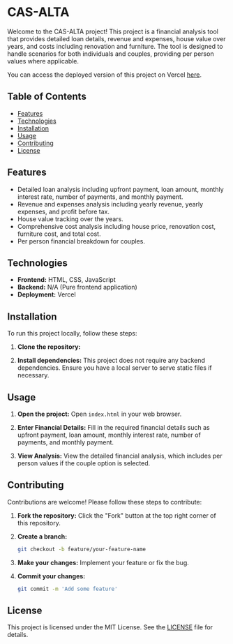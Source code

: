 # CAS-ALTA

Welcome to the CAS-ALTA project! This project is a financial analysis tool that provides detailed loan details, revenue and expenses, house value over years, and costs including renovation and furniture. The tool is designed to handle scenarios for both individuals and couples, providing per person values where applicable.

You can access the deployed version of this project on Vercel [here](https://cas-alta.vercel.app).

## Table of Contents
- [Features](#features)
- [Technologies](#technologies)
- [Installation](#installation)
- [Usage](#usage)
- [Contributing](#contributing)
- [License](#license)
 
## Features
- Detailed loan analysis including upfront payment, loan amount, monthly interest rate, number of payments, and monthly payment.
- Revenue and expenses analysis including yearly revenue, yearly expenses, and profit before tax.
- House value tracking over the years.
- Comprehensive cost analysis including house price, renovation cost, furniture cost, and total cost.
- Per person financial breakdown for couples.

## Technologies
- **Frontend:** HTML, CSS, JavaScript
- **Backend:** N/A (Pure frontend application)
- **Deployment:** Vercel

## Installation
To run this project locally, follow these steps:

1. **Clone the repository:**
 

2. **Install dependencies:**
    This project does not require any backend dependencies. Ensure you have a local server to serve static files if necessary.

## Usage
1. **Open the project:**
    Open `index.html` in your web browser.

2. **Enter Financial Details:**
    Fill in the required financial details such as upfront payment, loan amount, monthly interest rate, number of payments, and monthly payment.

3. **View Analysis:**
    View the detailed financial analysis, which includes per person values if the couple option is selected.

## Contributing
Contributions are welcome! Please follow these steps to contribute:

1. **Fork the repository:**
    Click the "Fork" button at the top right corner of this repository.

2. **Create a branch:**
    ```sh
    git checkout -b feature/your-feature-name
    ```

3. **Make your changes:**
    Implement your feature or fix the bug.

4. **Commit your changes:**
    ```sh
    git commit -m 'Add some feature'
    ```
 
## License
This project is licensed under the MIT License. See the [LICENSE](LICENSE) file for details.

 